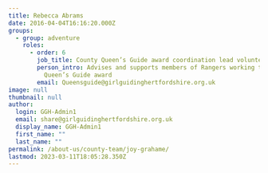 ```yaml
---
title: Rebecca Abrams
date: 2016-04-04T16:16:20.000Z
groups:
  - group: adventure
    roles:
      - order: 6
        job_title: County Queen’s Guide award coordination lead volunteer
        person_intro: Advises and supports members of Rangers working towards the
          Queen’s Guide award
        email: Queensguide@girlguidinghertfordshire.org.uk
image: null
thumbnail: null
author:
  login: GGH-Admin1
  email: share@girlguidinghertfordshire.org.uk
  display_name: GGH-Admin1
  first_name: ""
  last_name: ""
permalink: /about-us/county-team/joy-grahame/
lastmod: 2023-03-11T18:05:28.350Z
---
```

